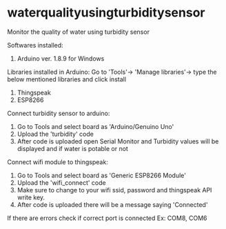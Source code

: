 # waterqualityusingturbiditysensor
Monitor the quality of water using turbidity sensor


Softwares installed:
1. Arduino ver. 1.8.9 for Windows

Libraries installed in Arduino:
Go to 'Tools'-> 'Manage libraries'-> type the below mentioned libraries and click install
1. Thingspeak
2. ESP8266

Connect turbidity sensor to arduino:
1. Go to Tools and select board as 'Arduino/Genuino Uno'
2. Upload the 'turbidity' code
3. After code is uploaded open Serial Monitor and Turbidity values will be displayed and if water is potable or not

Connect wifi module to thingspeak:
1. Go to Tools and select board as 'Generic ESP8266 Module'
2. Upload the 'wifi_connect' code 
3. Make sure to change to your wifi ssid, password and thingspeak API write key.
4. After code is uploaded there will be a message saying 'Connected'

If there are errors check if correct port is connected
Ex: COM8, COM6
